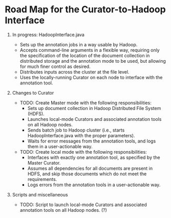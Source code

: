 <!-- -*- Markdown -*- -->

Road Map for the Curator-to-Hadoop Interface
========================================

1. In progress: HadoopInterface.java
    * Sets up the annotation jobs in a way usable by Hadoop.
    * Accepts command-line arguments in a flexible way, requiring only the specification of the location of the document collection in distributed storage and the annotation mode to be used, but allowing for much finer control as desired.
    * Distributes inputs across the cluster at the file level.
    * Uses the locally-running Curator on each node to interface with the annotation tool.

2. Changes to Curator
    * TODO: Create Master mode with the following responsibilities:
        * Sets up document collection in Hadoop Distributed File System (HDFS). 
        * Launches local-mode Curators and associated annotation tools on all Hadoop nodes.
        * Sends batch job to Hadoop cluster (i.e., starts HadoopInterface.java with the proper parameters).
		* Waits for error messages from the annotation tools, and logs them in a user-actionable way.
    * TODO: Create local mode with the following responsibilities:
	    * Interfaces with exactly one annotation tool, as specified by the Master Curator.
		* Assumes all dependencies for all documents are present in HDFS, and skip those documents which do not meet the requirements.
		* Logs errors from the annotation tools in a user-actionable way.

3. Scripts and miscellaneous
	* TODO: Script to launch local-mode Curators and associated
      annotation tools on all Hadoop nodes. (?)
	  

